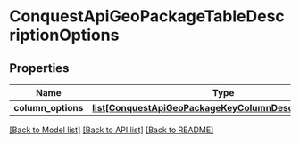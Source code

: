 # ConquestApiGeoPackageTableDescriptionOptions

## Properties
Name | Type | Description | Notes
------------ | ------------- | ------------- | -------------
**column_options** | [**list[ConquestApiGeoPackageKeyColumnDescriptionOption]**](ConquestApiGeoPackageKeyColumnDescriptionOption.md) |  | [optional] 

[[Back to Model list]](../README.md#documentation-for-models) [[Back to API list]](../README.md#documentation-for-api-endpoints) [[Back to README]](../README.md)


